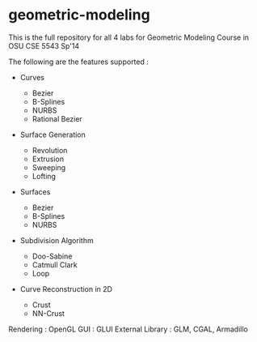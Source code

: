 geometric-modeling
==================

This is the full repository for all 4 labs for Geometric Modeling Course in OSU CSE 5543 Sp'14

The following are the features supported :

* Curves 
    * Bezier
    * B-Splines 
    * NURBS 
    * Rational Bezier

* Surface Generation 
    * Revolution 
    * Extrusion 
    * Sweeping
    * Lofting
    
* Surfaces 
    * Bezier
    * B-Splines
    * NURBS

* Subdivision Algorithm 
    * Doo-Sabine 
    * Catmull Clark 
    * Loop
    
* Curve Reconstruction in 2D
    * Crust
    * NN-Crust

Rendering : OpenGL 
GUI : GLUI 
External Library : GLM, CGAL, Armadillo 
